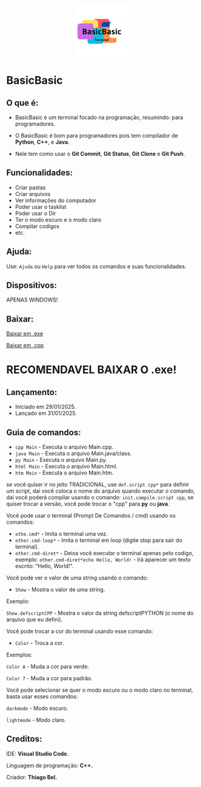 <p align="center">
  <img src="logotipo.png" width="140" height="140">
</p>

# BasicBasic

## O que é: 
- BasicBasic é um terminal focado na programação, resumindo: para programadores.

- O BasicBasic é bom para programadores pois tem compilador de **Python**, **C++**, e **Java**.

- Nele tem como usar o **Git Commit**, **Git Status**, **Git Clone** e **Git Push**.

## Funcionalidades:
- Criar pastas
- Criar arquivos
- Ver informações do computador
- Poder usar o tasklist
- Poder usar o Dir
- Ter o modo escuro e o modo claro
- Compilar codigos
- etc.

## Ajuda: 
  Use: ``Ajuda`` ou ``Help`` para ver todos os comandos e suas funcionalidades.

## Dispositivos: 
 APENAS WINDOWS!
 
## Baixar: 
  <a href="BasicBasic.exe" download>Baixar em .exe</a>
  
  <a href="BasicBasic.cpp" download>Baixar em .cpp</a>

    

  <h1>RECOMENDAVEL BAIXAR O .exe!</h1>

## Lançamento: 
  - Iniciado em 29/01/2025.
  - Lançado em 31/01/2025.
    
## Guia de comandos:
  - ``cpp Main`` - Executa o arquivo Main.cpp.
  - ``java Main`` - Executa o arquivo Main.java/class.
  - ``py Main`` - Executa o arquivo Main.py.
  - ``html Main`` - Executa o arquivo Main.html.
  - ``htm Main`` - Executa o arquivo Main.htm.

  se você quiser ir no jeito TRADICIONAL, use ``def.script cpp*`` para definir um script, dai você coloca o nome do arquivo quando executar o comando, dai você poderá compilar usando o comando: ``init.compile.script cpp``, se quiser trocar a versão, você pode trocar o "cpp" para **py** ou **java**.

  Você pode usar o terminal (Prompt De Comandos / cmd) usando os comandos: 

  - ``othe.cmd*`` - Imita o terminal uma vez.
  - ``other.cmd-loop*`` - Imita o terminal em loop (digite stop para sair do terminal).
  - ``other.cmd-diret*`` - Deixa você executar o terminal apenas pelo codigo, exemplo: ``other.cmd-diret*echo Hello, World!`` - Irá aparecer um texto escrito: "Hello, World!".

  Você pode ver o valor de uma string usando o comando: 

  - ``Show`` - Mostra o valor de uma string.

  Exemplo: 

  ``Show.defscriptCPP`` - Mostra o valor da string defscriptPYTHON (o nome do arquivo que eu defini).

  Você pode trocar a cor do terminal usando esse comando: 
  - ``Color`` - Troca a cor.

  Exemplos:

  ``Color A`` - Muda a cor para verde.

  ``Color 7`` - Muda a cor para padrão.

  Você pode selecionar se quer o modo escuro ou o modo claro no terminal, basta usar esses comandos: 

  ``darkmode`` - Modo escuro.

  ``lightmode`` - Modo claro.
## Creditos: 
  
  IDE: **Visual Studio Code.**
  
  Linguagem de programação: **C++.**
  
  Criador: **Thiago Bel.**
